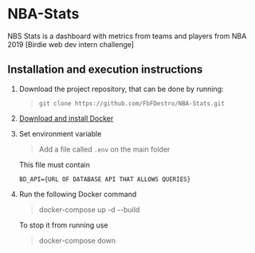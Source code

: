 # NBA-Stats

NBS Stats is a dashboard with metrics from teams and players from NBA 2019 [Birdie web dev intern challenge]

## Installation and execution instructions

1. Download the project repository, that can be done by running:

   > `git clone https://github.com/FbFDestro/NBA-Stats.git`

2. [Download and install Docker](https://docs.docker.com/get-docker/)

3. Set environment variable

   > Add a file called `.env` on the main folder

   This file must contain

   ```
   BD_API={URL OF DATABASE API THAT ALLOWS QUERIES}
   ```

4. Run the following Docker command

   > docker-compose up -d --build

   To stop it from running use

   > docker-compose down
